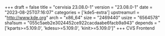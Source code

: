+++
draft = false
title = "cervisia 23.08.0-1"
version = "23.08.0-1"
date = "2023-08-25T07:16:07"
categories = ['kde5-extra']
upstreamurl = "http://www.kde.org"
arch = "x86_64"
size = "2469440"
usize = "6564578"
sha1sum = "055c5aeb2e3024452ce922cacdaabe6facb9a943"
depends = "['kparts>=5.109.0', 'kdesu>=5.109.0', 'kinit>=5.109.0']"
+++
CVS Frontend